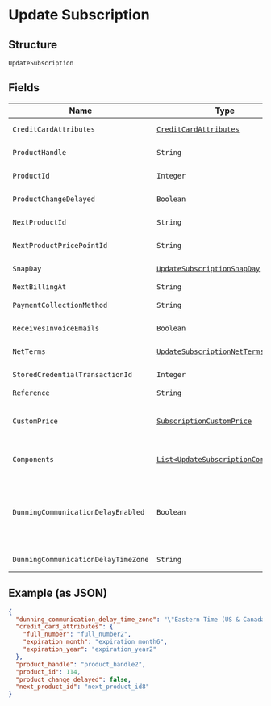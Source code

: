 
# Update Subscription

## Structure

`UpdateSubscription`

## Fields

| Name | Type | Tags | Description | Getter | Setter |
|  --- | --- | --- | --- | --- | --- |
| `CreditCardAttributes` | [`CreditCardAttributes`](../../doc/models/credit-card-attributes.md) | Optional | - | CreditCardAttributes getCreditCardAttributes() | setCreditCardAttributes(CreditCardAttributes creditCardAttributes) |
| `ProductHandle` | `String` | Optional | Set to the handle of a different product to change the subscription's product | String getProductHandle() | setProductHandle(String productHandle) |
| `ProductId` | `Integer` | Optional | Set to the id of a different product to change the subscription's product | Integer getProductId() | setProductId(Integer productId) |
| `ProductChangeDelayed` | `Boolean` | Optional | - | Boolean getProductChangeDelayed() | setProductChangeDelayed(Boolean productChangeDelayed) |
| `NextProductId` | `String` | Optional | Set to an empty string to cancel a delayed product change. | String getNextProductId() | setNextProductId(String nextProductId) |
| `NextProductPricePointId` | `String` | Optional | - | String getNextProductPricePointId() | setNextProductPricePointId(String nextProductPricePointId) |
| `SnapDay` | [`UpdateSubscriptionSnapDay`](../../doc/models/containers/update-subscription-snap-day.md) | Optional | This is a container for one-of cases. | UpdateSubscriptionSnapDay getSnapDay() | setSnapDay(UpdateSubscriptionSnapDay snapDay) |
| `NextBillingAt` | `String` | Optional | - | String getNextBillingAt() | setNextBillingAt(String nextBillingAt) |
| `PaymentCollectionMethod` | `String` | Optional | - | String getPaymentCollectionMethod() | setPaymentCollectionMethod(String paymentCollectionMethod) |
| `ReceivesInvoiceEmails` | `Boolean` | Optional | - | Boolean getReceivesInvoiceEmails() | setReceivesInvoiceEmails(Boolean receivesInvoiceEmails) |
| `NetTerms` | [`UpdateSubscriptionNetTerms`](../../doc/models/containers/update-subscription-net-terms.md) | Optional | This is a container for one-of cases. | UpdateSubscriptionNetTerms getNetTerms() | setNetTerms(UpdateSubscriptionNetTerms netTerms) |
| `StoredCredentialTransactionId` | `Integer` | Optional | - | Integer getStoredCredentialTransactionId() | setStoredCredentialTransactionId(Integer storedCredentialTransactionId) |
| `Reference` | `String` | Optional | - | String getReference() | setReference(String reference) |
| `CustomPrice` | [`SubscriptionCustomPrice`](../../doc/models/subscription-custom-price.md) | Optional | (Optional) Used in place of `product_price_point_id` to define a custom price point unique to the subscription | SubscriptionCustomPrice getCustomPrice() | setCustomPrice(SubscriptionCustomPrice customPrice) |
| `Components` | [`List<UpdateSubscriptionComponent>`](../../doc/models/update-subscription-component.md) | Optional | (Optional) An array of component ids and custom prices to be added to the subscription. | List<UpdateSubscriptionComponent> getComponents() | setComponents(List<UpdateSubscriptionComponent> components) |
| `DunningCommunicationDelayEnabled` | `Boolean` | Optional | Enable Communication Delay feature, making sure no communication (email or SMS) is sent to the Customer between 9PM and 8AM in time zone set by the `dunning_communication_delay_time_zone` attribute. | Boolean getDunningCommunicationDelayEnabled() | setDunningCommunicationDelayEnabled(Boolean dunningCommunicationDelayEnabled) |
| `DunningCommunicationDelayTimeZone` | `String` | Optional | Time zone for the Dunning Communication Delay feature. | String getDunningCommunicationDelayTimeZone() | setDunningCommunicationDelayTimeZone(String dunningCommunicationDelayTimeZone) |

## Example (as JSON)

```json
{
  "dunning_communication_delay_time_zone": "\"Eastern Time (US & Canada)\"",
  "credit_card_attributes": {
    "full_number": "full_number2",
    "expiration_month": "expiration_month6",
    "expiration_year": "expiration_year2"
  },
  "product_handle": "product_handle2",
  "product_id": 114,
  "product_change_delayed": false,
  "next_product_id": "next_product_id8"
}
```

